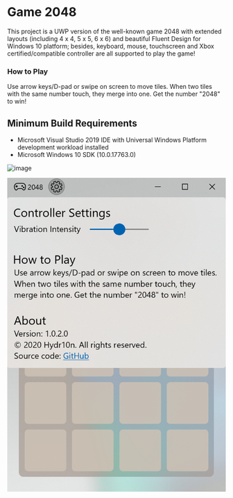 # Game 2048

This project is a UWP version of the well-known game 2048 with extended layouts (including 4 x 4, 5 x 5, 6 x 6) and beautiful Fluent Design for Windows 10 platform; besides, keyboard, mouse, touchscreen and Xbox certified/compatible controller are all supported to play the game!

### How to Play
Use arrow keys/D-pad or swipe on screen to move tiles. When two tiles with the same number touch, they merge into one. Get the number "2048" to win!

## Minimum Build Requirements
* Microsoft Visual Studio 2019 IDE with Universal Windows Platform development workload installed
* Microsoft Windows 10 SDK (10.0.17763.0)

![image](Snapshots/Game-2048-with-Fluent-Design.gif)

![image](Snapshots/Game-Settings.png)